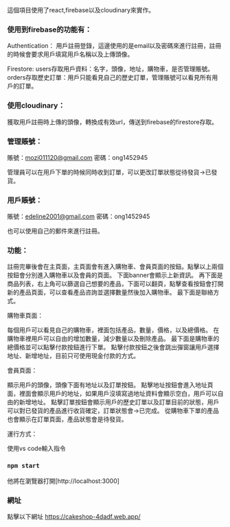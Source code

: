 這個項目使用了react,firebase以及cloudinary來實作。

### 使用到firebase的功能有：

Authentication：
用戶註冊登錄，這邊使用的是email以及密碼來進行註冊，註冊的時候會要求用戶填寫用戶名稱以及上傳頭像。

Firestore:
users存取用戶資料：名字，頭像，地址，購物車，是否管理賬號。
orders存取歷史訂單：用戶只能看見自己的歷史訂單，管理賬號可以看見所有用戶的訂單。

### 使用cloudinary：

獲取用戶註冊時上傳的頭像，轉換成有效url，傳送到firebase的firestore存取。

### 管理賬號：

賬號：mozi011120@gmail.com
密碼：ong1452945

管理員可以在用戶下單的時候同時收到訂單，可以更改訂單狀態從待發貨->已發貨。

### 用戶賬號：

賬號：edeline2001@gmail.com
密碼：ong1452945

也可以使用自己的郵件來進行註冊。

### 功能：

註冊完畢後會在主頁面，主頁面會有進入購物車、會員頁面的按鈕。點擊以上兩個按鈕會分別進入購物車以及會員的頁面。
下面banner會顯示上新資訊。
再下面是商品列表，右上角可以篩選自己想要的產品，下面可以翻頁，點擊查看按鈕會打開新的產品頁面，可以查看產品咨詢並選擇數量然後加入購物車。
最下面是聯絡方式。

購物車頁面：

每個用戶可以看見自己的購物車，裡面包括產品，數量，價格，以及總價格。
在購物車裡用戶可以自由的增加數量，減少數量以及刪除產品。
最下面是購物車的總價格並可以點擊付款按鈕進行下單。
點擊付款按鈕之後會跳出彈窗讓用戶選擇地址、新增地址，目前只可使用現金付款的方式。

會員頁面：

顯示用戶的頭像，頭像下面有地址以及訂單按鈕。
點擊地址按鈕會進入地址頁面，裡面會顯示用戶的地址，如果用戶沒填寫過地址資料會顯示空白，用戶可以自由的新增地址。
點擊訂單按鈕會顯示用戶的歷史訂單以及訂單目前的狀態，用戶可以對已發貨的產品進行收貨確定，訂單狀態會->已完成。
從購物車下單的產品也會顯示在訂單頁面，產品狀態會是待發貨。

運行方式：

使用vs code輸入指令

### `npm start`

他將在瀏覽器打開[http://localhost:3000]


### 網址

點擊以下網址
https://cakeshop-4dadf.web.app/


